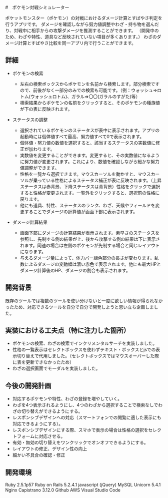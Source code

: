 #　ポケモン対戦シミュレーター

ポケットモンスター（ポケモン）の対戦におけるダメージ計算とすばやさ判定を行うアプリです。
ダメージを確認しながら努力値調整やわざ・持ち物を選んだり、対戦中に相手からの攻撃ダメージを推測することができます。
（開発中のため、わざや特性、道具など反映されていない項目が多くあります。）
わざのダメージ計算とすばやさ比較を同一アプリ内で行うことができます。

## 詳細

- ポケモンの検索
  - 左右の検索ボックスからポケモンを名前から検索します。部分検索ですので、前後がなく一部分のみでの検索も可能です。（例：ウォッシュ=>ロトム(ウォッシュロトム)、ガラル=>〇〇(ガラルのすがた)等）
  - 検索結果からポケモンの名前をクリックすると、そのポケモンの種族値が下の表に反映されます。

- ステータスの調整
  - 選択されているポケモンのステータスが表中に表示されます。アプリの起動時には個体値すべて最高、努力値すべて0で表示されます。
  - 個体値・努力値の数値を選択すると、該当するステータスの実数値に修正が加わります。
  - 実数値を変更することができます。変更すると、その実数値になるように努力値が変更されます。これにより、数値を確認しながら細かな努力値調整ができます。
  - 性格を一覧から選択できます。マウスカーソルを動かすと、マウスカーソルが乗っている性格によるステータス補正が表に反映されます。（上昇ステータスは赤背景、下降ステータスは青背景）性格をクリックで選択すると性格が変更されます。一覧外をクリックすると、選択前の性格に戻ります。
  - 他にも道具、特性、ステータスのランク、わざ、天候やフィールドを変更することでダメージの計算値が画面下部に表示されます。

- ダメージ計算結果
  - 画面下部にダメージの計算結果が表示されます。素早さのステータスを参照し、先制する側の結果が上、後から攻撃する側の結果は下に表示されます。同速の場合は左側のポケモンが先制する場合と同じレイアウトになります。
  - 与えるダメージ量によって、体力バー緑色部分の長さが変わります。乱数によるダメージの変動幅は濃い赤色で表示されます。他にも最大HPとダメージ計算後のHP、ダメージの割合も表示されます。

## 開発背景

既存のツールでは複数のツールを使い分けないと一度に欲しい情報が得られなかったため、対応できるツールを自分で自分で開発しようと思い立ち企画しました。

## 実装における工夫点（特に注力した箇所）

- ポケモンの検索、わざの検索でインクリメンタルサーチを実装しました。
- 性格の一覧表示はセレクトボックスを使わずテキスト・ボックスとjsでの表示切り替えで代用しました。（セレクトボックスではマウスオーバーした際に表を更新できなかったため）
- わざの選択画面でモーダルを実装しました。

## 今後の開発計画

- 対応するポケモンや特性、わざの登録を増やしていく。
- わざを4つ表示されるようにし、4つのわざから選択することで検索なしでわざの切り替えができるようにする。
- レスポンシブデザインへの対応（スマートフォンでの閲覧に適した表示にも対応できるようにする）。
- レスポンシブデザインにする際、スマホで表示の場合は性格の選択をセレクトフォームに対応させる。
- 有効・無効の切り替えをワンクリックでオンオフできるようにする。
- レイアウトの修正、デザイン性の向上
- 細かい不具合の確認・修正

## 開発環境

Ruby 2.5.1p57
Ruby on Rails 5.2.4.1
javascript (jQuery)
MySQL
Unicorn 5.4.1
Nginx
Capistrano 3.12.0
Github
AWS
Visual Studio Code
